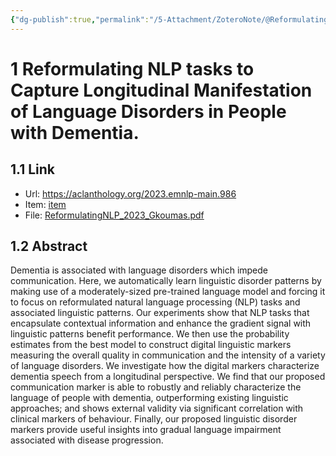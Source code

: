 ```yaml
---
{"dg-publish":true,"permalink":"/5-Attachment/ZoteroNote/@ReformulatingNLP_2023_Gkoumas/","title":"Reformulating NLP tasks to Capture Longitudinal Manifestation of Language Disorders in People with Dementia."}
---
```


# 1 Reformulating NLP tasks to Capture Longitudinal Manifestation of Language Disorders in People with Dementia.
## 1.1 Link
- Url: https://aclanthology.org/2023.emnlp-main.986
- Item: [item](zotero://select/library/items/TNY4VLHW)
- File: [ReformulatingNLP_2023_Gkoumas.pdf](zotero://open-pdf/library/items/NELSINEV)
## 1.2 Abstract
Dementia is associated with language disorders which impede communication. Here, we automatically learn linguistic disorder patterns by making use of a moderately-sized pre-trained language model and forcing it to focus on reformulated natural language processing (NLP) tasks and associated linguistic patterns. Our experiments show that NLP tasks that encapsulate contextual information and enhance the gradient signal with linguistic patterns benefit performance. We then use the probability estimates from the best model to construct digital linguistic markers measuring the overall quality in communication and the intensity of a variety of language disorders. We investigate how the digital markers characterize dementia speech from a longitudinal perspective. We find that our proposed communication marker is able to robustly and reliably characterize the language of people with dementia, outperforming existing linguistic approaches; and shows external validity via significant correlation with clinical markers of behaviour. Finally, our proposed linguistic disorder markers provide useful insights into gradual language impairment associated with disease progression.